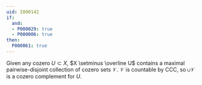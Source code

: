 ```yaml
---
uid: I000142
if:
  and:
  - P000029: true
  - P000006: true
then:
  P000061: true
---
```


Given any cozero $U \subset X$, $X \setminus \overline U$ contains a maximal pairwise-disjoint collection of cozero sets $\mathcal{V}$. $\mathcal{V}$ is countable by CCC, so $\cup \mathcal{V}$ is a cozero complement for $U$.

